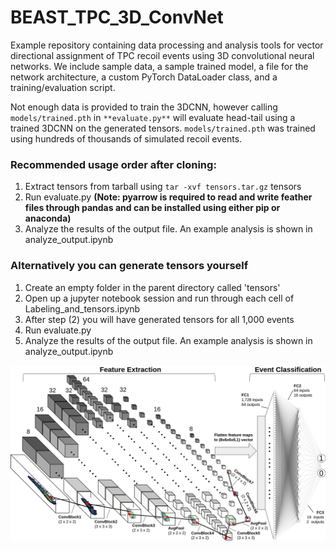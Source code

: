 # BEAST_TPC_3D_ConvNet
Example repository containing data processing and analysis tools for vector directional assignment of TPC recoil events using 3D convolutional neural networks. We include sample data, a sample trained model, a file for the network architecture, a custom PyTorch DataLoader class, and a training/evaluation script.

Not enough data is provided to train the 3DCNN, however calling `models/trained.pth` in `**evaluate.py**` will evaluate head-tail using a trained 3DCNN on the generated tensors. `models/trained.pth` was trained using hundreds of thousands of simulated recoil events.

### Recommended usage order after cloning:
1. Extract tensors from tarball using `tar -xvf tensors.tar.gz` tensors
2. Run evaluate.py **(Note: pyarrow is required to read and write feather files through pandas and can be installed using either pip or anaconda)**
3. Analyze the results of the output file. An example analysis is shown in analyze_output.ipynb

### Alternatively you can generate tensors yourself
1. Create an empty folder in the parent directory called 'tensors'
2. Open up a jupyter notebook session and run through each cell of Labeling_and_tensors.ipynb
3. After step (2) you will have generated tensors for all 1,000 events
4. Run evaluate.py
5. Analyze the results of the output file. An example analysis is shown in analyze_output.ipynb


![plot](./architecture_example.png)
